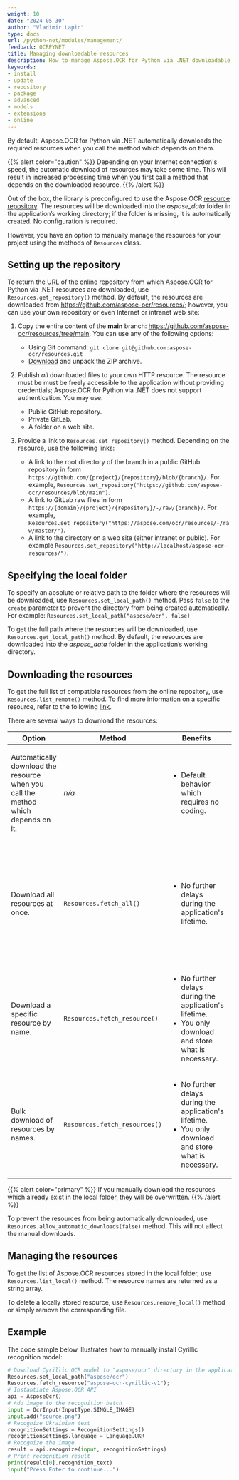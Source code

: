 ```yaml
---
weight: 10
date: "2024-05-30"
author: "Vladimir Lapin"
type: docs
url: /python-net/modules/management/
feedback: OCRPYNET
title: Managing downloadable resources
description: How to manage Aspose.OCR for Python via .NET downloadable modules.
keywords:
- install
- update
- repository
- package
- advanced
- models
- extensions
- online
---
```


By default, Aspose.OCR for Python via .NET automatically downloads the required resources when you call the method which depends on them.

{{% alert color="caution" %}} 
Depending on your Internet connection's speed, the automatic download of resources may take some time. This will result in increased processing time when you first call a method that depends on the downloaded resource.
{{% /alert %}}

Out of the box, the library is preconfigured to use the Aspose.OCR [resource repository](https://github.com/aspose-ocr/resources). The resources will be downloaded into the _aspose_data_ folder in the application’s working directory; if the folder is missing, it is automatically created. No configuration is required.

However, you have an option to manually manage the resources for your project using the methods of `Resources` class.

## Setting up the repository

To return the URL of the online repository from which Aspose.OCR for Python via .NET resources are downloaded, use `Resources.get_repository()` method. By default, the resources are downloaded from https://github.com/aspose-ocr/resources/; however, you can use your own repository or even Internet or intranet web site:

1. Copy the entire content of the **main** branch: https://github.com/aspose-ocr/resources/tree/main. You can use any of the following options:

    - Using Git command: `git clone git@github.com:aspose-ocr/resources.git`
    - [Download](https://github.com/aspose-ocr/resources/archive/refs/heads/main.zip) and unpack the ZIP archive.

2. Publish _all_ downloaded files to your own HTTP resource. The resource must be must be freely accessible to the application without providing credentials; Aspose.OCR for Python via .NET does not support authentication. You may use:

    - Public GitHub repository.
    - Private GitLab.
    - A folder on a web site.

3. Provide a link to `Resources.set_repository()` method. Depending on the resource, use the following links:

    - A link to the root directory of the branch in a public GitHub repository in form `https://github.com/{project}/{repository}/blob/{branch}/`. For example, `Resources.set_repository("https://github.com/aspose-ocr/resources/blob/main")`.
    - A link to GitLab raw files in form `https://{domain}/{project}/{repository}/-/raw/{branch}/`. For example, `Resources.set_repository("https://aspose.com/ocr/resources/-/raw/master/")`.
    - A link to the directory on a web site (either intranet or public). For example `Resources.set_repository("http://localhost/aspose-ocr-resources/")`.

## Specifying the local folder

To specify an absolute or relative path to the folder where the resources will be downloaded, use `Resources.set_local_path()` method. Pass `false` to the `create` parameter to prevent the directory from being created automatically. For example: `Resources.set_local_path("aspose/ocr", false)`

To get the full path where the resources will be downloaded, use `Resources.get_local_path()` method. By default, the resources are downloaded into the _aspose_data_ folder in the application’s working directory.

## Downloading the resources

To get the full list of compatible resources from the online repository, use `Resources.list_remote()` method. To find more information on a specific resource, refer to the following [link](https://github.com/aspose-ocr/resources/blob/main/README.md#resources).

There are several ways to download the resources:

Option | Method | Benefits | Drawbacks
------ | ------ | -------- | ---------
Automatically download the resource when you call the method which depends on it. | _n/a_ | <ul><li>Default behavior which requires no coding.</li></ul> | <ul><li>Increased processing time when you first call a method that depends on the downloaded resource.</li></ul>
Download all resources at once. | `Resources.fetch_all()` | <ul><li>No further delays during the application's lifetime.</li></ul> | <ul><li>Downloading all resource files may take a long time.</li><li>Unnecessary (unused) resources will consume network traffic and disk space.</li></ul>
Download a specific resource by name. | `Resources.fetch_resource()` | <ul><li>No further delays during the application's lifetime.</li><li>You only download and store what is necessary.</li></ul> | <ul><li>You have to manually maintain the required resources.</li></ul>
Bulk download of resources by names. | `Resources.fetch_resources()` | <ul><li>No further delays during the application's lifetime.</li><li>You only download and store what is necessary.</li></ul> | <ul><li>You have to manually maintain the required resources.</li></ul>

{{% alert color="primary" %}} 
If you manually download the resources which already exist in the local folder, they will be overwritten.
{{% /alert %}}

To prevent the resources from being automatically downloaded, use `Resources.allow_automatic_downloads(false)` method. This will not affect the manual downloads.

## Managing the resources

To get the list of Aspose.OCR resources stored in the local folder, use `Resources.list_local()` method. The resource names are returned as a string array.

To delete a locally stored resource, use `Resources.remove_local()` method or simply remove the corresponding file.

## Example

The code sample below illustrates how to manually install Cyrillic recognition model:

```python
# Download Cyrillic OCR model to "aspose/ocr" directory in the application working directory
Resources.set_local_path("aspose/ocr")
Resources.fetch_resource("aspose-ocr-cyrillic-v1");
# Instantiate Aspose.OCR API
api = AsposeOcr()
# Add image to the recognition batch
input = OcrInput(InputType.SINGLE_IMAGE)
input.add("source.png")
# Recognize Ukrainian text
recognitionSettings = RecognitionSettings()
recognitionSettings.language = Language.UKR
# Recognize the image
result = api.recognize(input, recognitionSettings)
# Print recognition result
print(result[0].recognition_text)
input("Press Enter to continue...")
```
